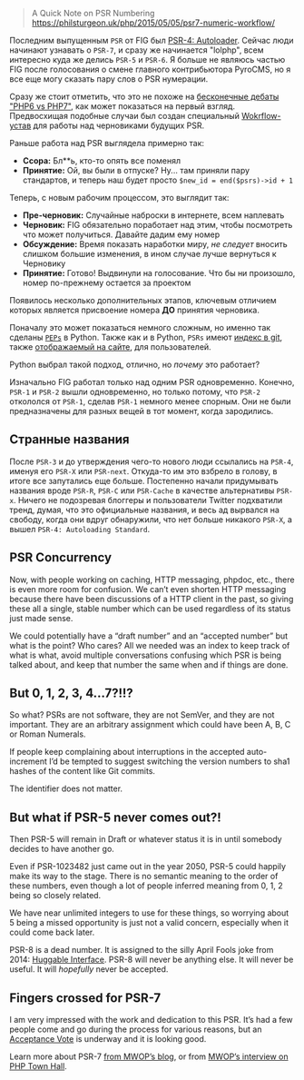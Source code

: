 >A Quick Note on PSR Numbering
https://philsturgeon.uk/php/2015/05/05/psr7-numeric-workflow/


Последним выпущенным `PSR` от FIG был [PSR-4: Autoloader](http://www.php-fig.org/psr/psr-4/). Сейчас люди начинают узнавать о `PSR-7`, и сразу же начинается "lolphp", всем интересно куда же делись `PSR-5` и `PSR-6`. Я больше не являюсь частью FIG после голосования о смене главного контрибьютора PyroCMS, но я все еще могу сказать пару слов о PSR нумерации.

Сразу же стоит отметить, что это не похоже на [бесконечные дебаты "PHP6 vs PHP7"](https://philsturgeon.uk/php/2014/07/23/neverending-muppet-debate-of-php-6-v-php-7/), как может показаться на первый взгляд. Предвосхищая подобные случаи был создан специальный [Wokrflow-устав](https://github.com/php-fig/fig-standards/blob/master/bylaws/004-psr-workflow.md) для работы над черновиками будущих PSR.

Раньше работа над PSR выглядела примерно так:

* **Ссора:** Бл**ь, кто-то опять все поменял
* **Принятие:** Ой, вы были в отпуске? Ну... там приняли пару стандартов, и теперь наш будет просто `$new_id = end($psrs)->id + 1`

Теперь, с новым рабочим процессом, это выглядит так:

* **Пре-черновик:** Случайные наброски в интернете, всем наплевать
* **Черновик:** FIG обязательно поработает над этим, чтобы посмотреть что может получиться. Давайте дадим ему номер
* **Обсуждение:** Время показать наработки миру, _не следует_ вносить слишком большие изменения, в ином случае лучше вернуться к Черновику
* **Принятие:** Готово! Выдвинули на голосование. Что бы ни произошло, номер по-прежнему остается за проектом

Появилось несколько дополнительных этапов, ключевым отличием которых является присвоение номера **ДО** принятия черновика.

Поначалу это может показаться немного сложным, но именно так сделаны [`PEPs`](https://www.python.org/dev/peps/) в Python. Также как и в Python, `PSRs` имеют [индекс в git](https://github.com/php-fig/fig-standards/blob/master/index.md), также [отображаемый на сайте](http://www.php-fig.org/psr/), для пользователей.

Python выбрал такой подход, отлично, но _почему_ это работает?

Изначально FIG работал только над одним PSR одновременно. Конечно, `PSR-1` и `PSR-2` вышли одновременно, но только потому, что `PSR-2` откололся от `PSR-1`, сделав `PSR-1` немного менее спорным. Они не были предназначены для разных вещей в тот момент, когда зародились.

## Странные названия

После `PSR-3` и до утверждения чего-то нового люди ссылались на `PSR-4`, именуя его `PSR-X` или `PSR-next`. Откуда-то им это взбрело в голову, в итоге все запутались еще больше. Постепенно начали придумывать названия вроде `PSR-R`, `PSR-C` или `PSR-Cache` в качестве альтернативы `PSR-x`. Ничего не подозревая блоггеры и пользователи Twitter подхватили тренд, думая, что это официальные названия, и весь ад вырвался на свободу, когда они вдруг обнаружили, что нет больше никакого `PSR-X`, а вышел `PSR-4: Autoloading Standard`.

## PSR Concurrency

Now, with people working on caching, HTTP messaging, phpdoc, etc., there is even more room for confusion. We can’t even shorten HTTP messaging because there have been discussions of a HTTP client in the past, so giving these all a single, stable number which can be used regardless of its status just made sense.

We could potentially have a “draft number” and an “accepted number” but what is the point? Who cares? All we needed was an index to keep track of what is what, avoid multiple conversations confusing which PSR is being talked about, and keep that number the same when and if things are done.

## But 0, 1, 2, 3, 4…7?!!?

So what? PSRs are not software, they are not SemVer, and they are not important. They are an arbitrary assignment which could have been A, B, C or Roman Numerals.

If people keep complaining about interruptions in the accepted auto-increment I’d be tempted to suggest switching the version numbers to sha1 hashes of the content like Git commits.

The identifier does not matter.

## But what if PSR-5 never comes out?!

Then PSR-5 will remain in Draft or whatever status it is in until somebody decides to have another go.

Even if PSR-1023482 just came out in the year 2050, PSR-5 could happily make its way to the stage. There is no semantic meaning to the order of these numbers, even though a lot of people inferred meaning from 0, 1, 2 being so closely related.

We have near unlimited integers to use for these things, so worrying about 5 being a missed opportunity is just not a valid concern, especially when it could come back later.

PSR-8 is a dead number. It is assigned to the silly April Fools joke from 2014: [Huggable Interface](https://github.com/php-fig/fig-standards/blob/master/proposed/psr-8-hug/psr-8-hug.md). PSR-8 will never be anything else. It will never be useful. It will _hopefully_ never be accepted.

## Fingers crossed for PSR-7

I am very impressed with the work and dedication to this PSR. It’s had a few people come and go during the process for various reasons, but an [Acceptance Vote](https://groups.google.com/forum/#!topic/php-fig/0baLqR6Rvcg) is underway and it is looking good.

Learn more about PSR-7 [from MWOP’s blog](http://mwop.net/blog/2015-01-08-on-http-middleware-and-psr-7.html), or from [MWOP’s interview on PHP Town Hall](http://phptownhall.com/blog/2015/02/02/episode-36-psr-7-the-world-of-tomorrow/).